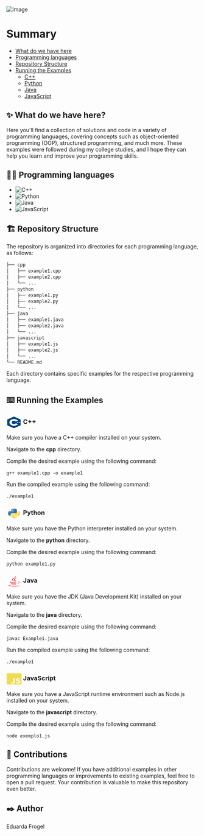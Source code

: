 ![image](https://github.com/dfrogel/Faculdade-Snipped/assets/129911019/f6290c2a-3155-42d6-bf40-e9856beb10ec)

# Summary

- [What do we have here](#-what-do-we-have-here)
- [Programming languages](#-programming-languages)
- [Repository Structure]([#-repository-structure])
- [Running the Examples]([#-running-the-examples])
  - [C++](-c)
  - [Python](-python)
  - [Java](-java)
  - [JavaScript](-javascript)
 
## ✨ What do we have here?

Here you'll find a collection of solutions and code in a variety of programming languages, covering concepts such as object-oriented programming (OOP), structured programming, and much more. These examples were followed during my college studies, and I hope they can help you learn and improve your programming skills.

## 👩‍💻 Programming languages

- ![C++](https://img.shields.io/badge/C++-blueviolet.svg)
- ![Python](https://img.shields.io/badge/Python-blueviolet.svg)
- ![Java](https://img.shields.io/badge/Java-blueviolet.svg)
- ![JavaScript](https://img.shields.io/badge/JavaScript-blueviolet.svg)

## 🏗️ Repository Structure

The repository is organized into directories for each programming language, as follows:

```
├── cpp
│   ├── example1.cpp
│   ├── example2.cpp
│   └── ...
├── python
│   ├── example1.py
│   ├── example2.py
│   └── ...
├── java
│   ├── example1.java
│   ├── example2.java
│   └── ...
├── javascript
│   ├── example1.js
│   ├── example2.js
│   └── ...
└── README.md
```
Each directory contains specific examples for the respective programming language.

##  ⌨️ Running the Examples

###   <img align="center" alt="Duda-cplusplus" height="30" width="40" src="https://raw.githubusercontent.com/devicons/devicon/master/icons/cplusplus/cplusplus-plain.svg"> C++

Make sure you have a C++ compiler installed on your system.

Navigate to the **cpp** directory.

Compile the desired example using the following command:

```
g++ example1.cpp -o example1

```


Run the compiled example using the following command:

```
./example1

```

###   <img align="center" alt="Duda-Python" height="30" width="40" src="https://raw.githubusercontent.com/devicons/devicon/master/icons/python/python-original.svg"> Python

Make sure you have the Python interpreter installed on your system.

Navigate to the **python** directory.

Compile the desired example using the following command:

```
python example1.py

```

###   <img align="center" alt="Duda-Java" height="30" width="40" src="https://raw.githubusercontent.com/devicons/devicon/master/icons/java/java-plain.svg"> Java

Make sure you have the JDK (Java Development Kit) installed on your system.

Navigate to the **java** directory.

Compile the desired example using the following command:

```
javac Example1.java

```


Run the compiled example using the following command:

```
./example1

```

###   <img align="center" alt="Duda-Js" height="30" width="40" src="https://raw.githubusercontent.com/devicons/devicon/master/icons/javascript/javascript-plain.svg"> JavaScript

Make sure you have a JavaScript runtime environment such as Node.js installed on your system.

Navigate to the **javascript** directory.

Compile the desired example using the following command:

```
node exemplo1.js

```

## 🤝 Contributions

Contributions are welcome! If you have additional examples in other programming languages or improvements to existing examples, feel free to open a pull request. Your contribution is valuable to make this repository even better.

## ✒️ Author
Eduarda Frogel 


